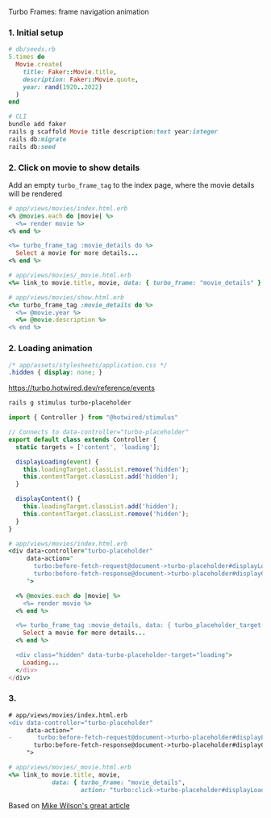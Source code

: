 Turbo Frames: frame navigation animation

### 1. Initial setup

```ruby
# db/seeds.rb
5.times do
  Movie.create(
    title: Faker::Movie.title,
    description: Faker::Movie.quote,
    year: rand(1920..2022)
  )
end
```

```ruby
# CLI
bundle add faker
rails g scaffold Movie title description:text year:integer
rails db:migrate
rails db:seed
```

### 2. Click on movie to show details

Add an empty `turbo_frame_tag` to the index page, where the movie details will be rendered

```ruby
# app/views/movies/index.html.erb
<% @movies.each do |movie| %>
  <%= render movie %>
<% end %>

<%= turbo_frame_tag :movie_details do %>
  Select a movie for more details...
<% end %>
```

```ruby
# app/views/movies/_movie.html.erb
<%= link_to movie.title, movie, data: { turbo_frame: "movie_details" } %>
```

```ruby
# app/views/movies/show.html.erb
<%= turbo_frame_tag :movie_details do %>
  <%= @movie.year %>
  <%= @movie.description %>
<% end %>
```

### 2. Loading animation

```css
/* app/assets/stylesheets/application.css */
.hidden { display: none; }
```

https://turbo.hotwired.dev/reference/events

```ruby
rails g stimulus turbo-placeholder
```

```js
import { Controller } from "@hotwired/stimulus"

// Connects to data-controller="turbo-placeholder"
export default class extends Controller {
  static targets = ['content', 'loading'];

  displayLoading(event) {
    this.loadingTarget.classList.remove('hidden');
    this.contentTarget.classList.add('hidden');
  }

  displayContent() {
    this.loadingTarget.classList.add('hidden');
    this.contentTarget.classList.remove('hidden');
  }
}
```

```ruby
# app/views/movies/index.html.erb
<div data-controller="turbo-placeholder" 
     data-action="
       turbo:before-fetch-request@document->turbo-placeholder#displayLoading
       turbo:before-fetch-response@document->turbo-placeholder#displayContent
     ">

  <% @movies.each do |movie| %>
    <%= render movie %>
  <% end %>

  <%= turbo_frame_tag :movie_details, data: { turbo_placeholder_target: "content" } do %>
    Select a movie for more details...
  <% end %>

  <div class="hidden" data-turbo-placeholder-target="loading">
    Loading...
  </div>
</div>
```

### 3. 

```diff
# app/views/movies/index.html.erb
<div data-controller="turbo-placeholder" 
     data-action="
-       turbo:before-fetch-request@document->turbo-placeholder#displayLoading
       turbo:before-fetch-response@document->turbo-placeholder#displayContent
     ">
```

```ruby
# app/views/movies/_movie.html.erb
<%= link_to movie.title, movie,
            data: { turbo_frame: "movie_details",
                    action: "turbo:click->turbo-placeholder#displayLoading" } %>
```

Based on [Mike Wilson's great article](https://www.mikewilson.dev/posts/using-hotwire-with-rails-for-a-spa-like-experience/)
